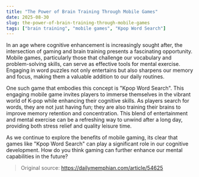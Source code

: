 ```yaml
---
title: "The Power of Brain Training Through Mobile Games"
date: 2025-08-30
slug: the-power-of-brain-training-through-mobile-games
tags: ["brain training", "mobile games", "Kpop Word Search"]
---
```

In an age where cognitive enhancement is increasingly sought after, the intersection of gaming and brain training presents a fascinating opportunity. Mobile games, particularly those that challenge our vocabulary and problem-solving skills, can serve as effective tools for mental exercise. Engaging in word puzzles not only entertains but also sharpens our memory and focus, making them a valuable addition to our daily routines.

One such game that embodies this concept is "Kpop Word Search". This engaging mobile game invites players to immerse themselves in the vibrant world of K-pop while enhancing their cognitive skills. As players search for words, they are not just having fun; they are also training their brains to improve memory retention and concentration. This blend of entertainment and mental exercise can be a refreshing way to unwind after a long day, providing both stress relief and quality leisure time.

As we continue to explore the benefits of mobile gaming, its clear that games like "Kpop Word Search" can play a significant role in our cognitive development. How do you think gaming can further enhance our mental capabilities in the future?
> Original source: https://dailymemphian.com/article/54625